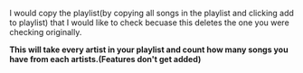 I would copy the playlist(by copying all songs in the playlist and clicking add to playlist) that I would like to check becuase this deletes the one you were checking originally.

**This will take every artist in your playlist and count how many songs you have from each artists.(Features don't get added)**
